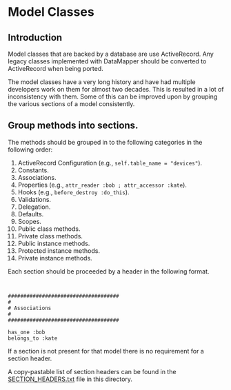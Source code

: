 # Model Classes

## Introduction

Model classes that are backed by a database are use ActiveRecord.  Any legacy
classes implemented with DataMapper should be converted to ActiveRecord when
being ported.

The model classes have a very long history and have had multiple developers
work on them for almost two decades.  This is resulted in a lot of
inconsistency with them.  Some of this can be improved upon by grouping the
various sections of a model consistently.

## Group methods into sections.

The methods should be grouped in to the following categories in the following
order:

1. ActiveRecord Configuration (e.g., `self.table_name = "devices"`).
2. Constants.
3. Associations.
4. Properties (e.g., `attr_reader :bob ; attr_accessor :kate`).
5. Hooks (e.g., `before_destroy :do_this`).
6. Validations.
7. Delegation.
8. Defaults.
9. Scopes.
10. Public class methods.
11. Private class methods.
12. Public instance methods.
13. Protected instance methods.
14. Private instance methods.

Each section should be proceeded by a header in the following format.

```


####################################
#
# Associations
#
####################################

has_one :bob
belongs_to :kate
```

If a section is not present for that model there is no requirement for a
section header.

A copy-pastable list of section headers can be found in the
[SECTION_HEADERS.txt](SECTION_HEADERS.txt) file in this directory.
